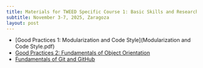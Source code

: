 ```yaml
---
title: Materials for TWEED Specific Course 1: Basic Skills and Research Tools
subtitle: November 3-7, 2025, Zaragoza
layout: post
---
```


- [Good Practices 1: Modularization and Code Style](Modularization and Code Style.pdf)
- [Good Practices 2: Fundamentals of Object Orientation](ObjectOrientation_fundamentals_v2.pdf)
- [Fundamentals of Git and GitHub](FundGit.pdf)

